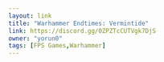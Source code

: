 ```yaml
---
layout: link
title: "Warhammer Endtimes: Vermintide"
link: https://discord.gg/0ZPZTcCUTVgk7DjS
owner: "yorun0"
tags: [FPS Games,Warhammer]
---
```


